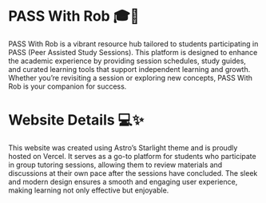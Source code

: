 # PASS With Rob 🎓📘

PASS With Rob is a vibrant resource hub tailored to students participating in PASS (Peer Assisted Study Sessions). This platform is designed to enhance the academic experience by providing session schedules, study guides, and curated learning tools that support independent learning and growth. Whether you’re revisiting a session or exploring new concepts, PASS With Rob is your companion for success.

# Website Details 💻✨

This website was created using Astro’s Starlight theme and is proudly hosted on Vercel. It serves as a go-to platform for students who participate in group tutoring sessions, allowing them to review materials and discussions at their own pace after the sessions have concluded. The sleek and modern design ensures a smooth and engaging user experience, making learning not only effective but enjoyable.
